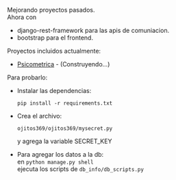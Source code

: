Mejorando proyectos pasados.  
Ahora con
- django-rest-framework para las apis de comuniacion.  
- bootstrap para el frontend.  



Proyectos incluidos actualmente:
- [Psicometrica](https://github.com/Ojitos369/psicometria) - (Construyendo...)  
  


Para probarlo:  
- Instalar las dependencias:  
    ```
    pip install -r requirements.txt
    ```
- Crea el archivo:  
    ```
    ojitos369/ojitos369/mysecret.py
    ```
    y agrega la variable SECRET_KEY  

- Para agregar los datos a la db:  
    en `python manage.py shell`  
    ejecuta los scripts de `db_info/db_scripts.py`  

